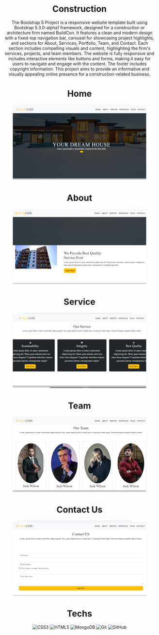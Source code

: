 

<div align="center"><h1>Construction</h1>
The Bootstrap S Project is a responsive website template built using Bootstrap 5.3.0-alpha1 framework, designed for a construction or architecture firm named BuildCon. It features a clean and modern design with a fixed-top navigation bar, carousel for showcasing project highlights, and sections for About, Services, Portfolio, Team, and Contact. Each section includes compelling visuals and content, highlighting the firm's services, projects, and team members. The website is fully responsive and includes interactive elements like buttons and forms, making it easy for users to navigate and engage with the content. The footer includes copyright information. This project aims to provide an informative and visually appealing online presence for a construction-related business.
  
# Home
<img src = "https://raw.githubusercontent.com/vinita2003/construction/master/Home.png" length = 330 width = 440>

# About
<img src = "https://raw.githubusercontent.com/vinita2003/construction/master/About.png" length = 330 width = 440>

# Service
<img src = "https://raw.githubusercontent.com/vinita2003/construction/master/Services.png" length = 330 width = 440>

# Team
<img src = "https://raw.githubusercontent.com/vinita2003/construction/master/Team.png" length = 330 width = 440>

# Contact Us
<img src = "https://raw.githubusercontent.com/vinita2003/construction/master/Contact Us.png" length = 330 width = 440>







# Techs
![CSS3](https://img.shields.io/badge/css3-%231572B6.svg?logo=css3&logoColor=white&style=for-the-badge)
![HTML5](https://img.shields.io/badge/html5-%23E34F26.svg?logo=html5&logoColor=white&style=for-the-badge)
![MongoDB](https://img.shields.io/badge/MongoDB-%234ea94b.svg?logo=mongodb&logoColor=white&style=for-the-badge)
![Git](https://img.shields.io/badge/git-%23F05033.svg?logo=git&logoColor=white&style=for-the-badge)
![GitHub](https://img.shields.io/badge/github-%23121011.svg?logo=github&logoColor=white&style=for-the-badge)
